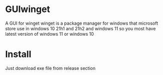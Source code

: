 # GUIwinget

A GUI for winget
winget is a package manager for windows that microsoft store use in windows 10 21h1 and 21h2 and windows 11 so you most have latest version of windows 11 or windows 10
 # Install
 Just download exe file from release section